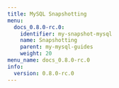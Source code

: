 ```yaml
---
title: MySQL Snapshotting
menu:
  docs_0.8.0-rc.0:
    identifier: my-snapshot-mysql
    name: Snapshotting
    parent: my-mysql-guides
    weight: 20
menu_name: docs_0.8.0-rc.0
info:
  version: 0.8.0-rc.0
---
```


